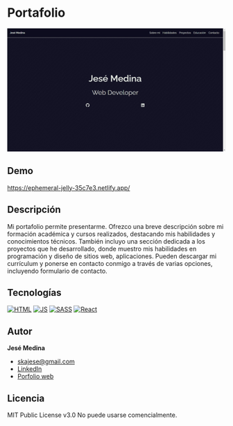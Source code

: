 # Portafolio
![Imagen del proyecto](https://github.com/JeseMedina/Portfolio/blob/main/portafolio.jpg?raw=true)

## Demo

https://ephemeral-jelly-35c7e3.netlify.app/

## Descripción

Mi portafolio permite presentarme. Ofrezco una breve descripción sobre mi formación académica y cursos realizados, destacando mis habilidades y conocimientos técnicos. También incluyo una sección dedicada a los proyectos que he desarrollado, donde muestro mis habilidades en programación y diseño de sitios web, aplicaciones. Pueden descargar mi currículum y ponerse en contacto conmigo a través de varias opciones, incluyendo formulario de contacto.


## Tecnologías
[![HTML](https://img.shields.io/badge/HTML5-E34F26?style=for-the-badge&logo=html5&logoColor=white)](https://es.wikipedia.org/wiki/HTML5)
[![JS](https://img.shields.io/badge/JavaScript-F7DF1E?style=for-the-badge&logo=javascript&logoColor=black)](https://es.wikipedia.org/wiki/JavaScript)
[![SASS](https://img.shields.io/badge/SASS-hotpink.svg?style=for-the-badge&logo=SASS&logoColor=white)](https://es.wikipedia.org/wiki/Sass)
[![React](https://img.shields.io/badge/react-%2320232a.svg?style=for-the-badge&logo=react&logoColor=%2361DAFB)](https://es.wikipedia.org/wiki/React)

## Autor
**Jesé Medina**

* [skajese@gmail.com](skajese@gmail.com)
* [LinkedIn](https://www.linkedin.com/in/jesemedina/?original_referer=)
* [Porfolio web]()

## Licencia
MIT Public License v3.0
No puede usarse comencialmente.
